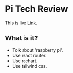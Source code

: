 # Pi Tech Review

This is live [Link](https://kaleidoscopic-griffin-f19341.netlify.app/).

## What is it?
* Tolk about 'raspberry pi'.
* Use react router.
* Use rechart.
* Use tailwind css.

